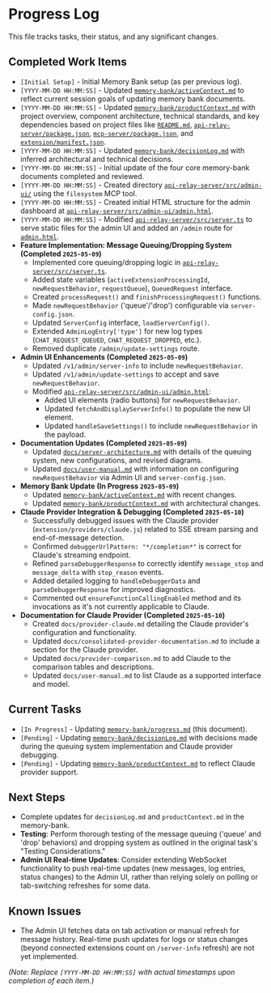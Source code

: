 # Progress Log
This file tracks tasks, their status, and any significant changes.

## Completed Work Items
- `[Initial Setup]` - Initial Memory Bank setup (as per previous log).
- `[YYYY-MM-DD HH:MM:SS]` - Updated [`memory-bank/activeContext.md`](memory-bank/activeContext.md) to reflect current session goals of updating memory bank documents.
- `[YYYY-MM-DD HH:MM:SS]` - Updated [`memory-bank/productContext.md`](memory-bank/productContext.md) with project overview, component architecture, technical standards, and key dependencies based on project files like [`README.md`](README.md), [`api-relay-server/package.json`](api-relay-server/package.json), [`mcp-server/package.json`](mcp-server/package.json), and [`extension/manifest.json`](extension/manifest.json).
- `[YYYY-MM-DD HH:MM:SS]` - Updated [`memory-bank/decisionLog.md`](memory-bank/decisionLog.md) with inferred architectural and technical decisions.
- `[YYYY-MM-DD HH:MM:SS]` - Initial update of the four core memory-bank documents completed and reviewed.
- `[YYYY-MM-DD HH:MM:SS]` - Created directory [`api-relay-server/src/admin-ui/`](api-relay-server/src/admin-ui/) using the `filesystem` MCP tool.
- `[YYYY-MM-DD HH:MM:SS]` - Created initial HTML structure for the admin dashboard at [`api-relay-server/src/admin-ui/admin.html`](api-relay-server/src/admin-ui/admin.html).
- `[YYYY-MM-DD HH:MM:SS]` - Modified [`api-relay-server/src/server.ts`](api-relay-server/src/server.ts) to serve static files for the admin UI and added an `/admin` route for [`admin.html`](api-relay-server/src/admin-ui/admin.html).
- **Feature Implementation: Message Queuing/Dropping System (Completed `2025-05-09`)**
    - Implemented core queuing/dropping logic in [`api-relay-server/src/server.ts`](api-relay-server/src/server.ts).
    - Added state variables (`activeExtensionProcessingId`, `newRequestBehavior`, `requestQueue`), `QueuedRequest` interface.
    - Created `processRequest()` and `finishProcessingRequest()` functions.
    - Made `newRequestBehavior` ('queue'/'drop') configurable via `server-config.json`.
    - Updated `ServerConfig` interface, `loadServerConfig()`.
    - Extended `AdminLogEntry['type']` for new log types (`CHAT_REQUEST_QUEUED`, `CHAT_REQUEST_DROPPED`, etc.).
    - Removed duplicate `/admin/update-settings` route.
- **Admin UI Enhancements (Completed `2025-05-09`)**
    - Updated `/v1/admin/server-info` to include `newRequestBehavior`.
    - Updated `/v1/admin/update-settings` to accept and save `newRequestBehavior`.
    - Modified [`api-relay-server/src/admin-ui/admin.html`](api-relay-server/src/admin-ui/admin.html):
        - Added UI elements (radio buttons) for `newRequestBehavior`.
        - Updated `fetchAndDisplayServerInfo()` to populate the new UI element.
        - Updated `handleSaveSettings()` to include `newRequestBehavior` in the payload.
- **Documentation Updates (Completed `2025-05-09`)**
    - Updated [`docs/server-architecture.md`](docs/server-architecture.md) with details of the queuing system, new configurations, and revised diagrams.
    - Updated [`docs/user-manual.md`](docs/user-manual.md) with information on configuring `newRequestBehavior` via Admin UI and `server-config.json`.
- **Memory Bank Update (In Progress `2025-05-09`)**
    - Updated [`memory-bank/activeContext.md`](memory-bank/activeContext.md) with recent changes.
    - Updated [`memory-bank/productContext.md`](memory-bank/productContext.md) with architectural changes.
- **Claude Provider Integration & Debugging (Completed `2025-05-10`)**
    - Successfully debugged issues with the Claude provider (`extension/providers/claude.js`) related to SSE stream parsing and end-of-message detection.
    - Confirmed `debuggerUrlPattern: "*/completion*"` is correct for Claude's streaming endpoint.
    - Refined `parseDebuggerResponse` to correctly identify `message_stop` and `message_delta` with `stop_reason` events.
    - Added detailed logging to `handleDebuggerData` and `parseDebuggerResponse` for improved diagnostics.
    - Commented out `ensureFunctionCallingEnabled` method and its invocations as it's not currently applicable to Claude.
- **Documentation for Claude Provider (Completed `2025-05-10`)**
    - Created `docs/provider-claude.md` detailing the Claude provider's configuration and functionality.
    - Updated `docs/consolidated-provider-documentation.md` to include a section for the Claude provider.
    - Updated `docs/provider-comparison.md` to add Claude to the comparison tables and descriptions.
    - Updated `docs/user-manual.md` to list Claude as a supported interface and model.

## Current Tasks
- `[In Progress]` - Updating [`memory-bank/progress.md`](memory-bank/progress.md) (this document).
- `[Pending]` - Updating [`memory-bank/decisionLog.md`](memory-bank/decisionLog.md) with decisions made during the queuing system implementation and Claude provider debugging.
- `[Pending]` - Updating [`memory-bank/productContext.md`](memory-bank/productContext.md) to reflect Claude provider support.

## Next Steps
- Complete updates for `decisionLog.md` and `productContext.md` in the memory-bank.
- **Testing**: Perform thorough testing of the message queuing ('queue' and 'drop' behaviors) and dropping system as outlined in the original task's "Testing Considerations."
- **Admin UI Real-time Updates**: Consider extending WebSocket functionality to push real-time updates (new messages, log entries, status changes) to the Admin UI, rather than relying solely on polling or tab-switching refreshes for some data.

## Known Issues
- The Admin UI fetches data on tab activation or manual refresh for message history. Real-time push updates for logs or status changes (beyond connected extensions count on `/server-info` refresh) are not yet implemented.

*(Note: Replace `[YYYY-MM-DD HH:MM:SS]` with actual timestamps upon completion of each item.)*